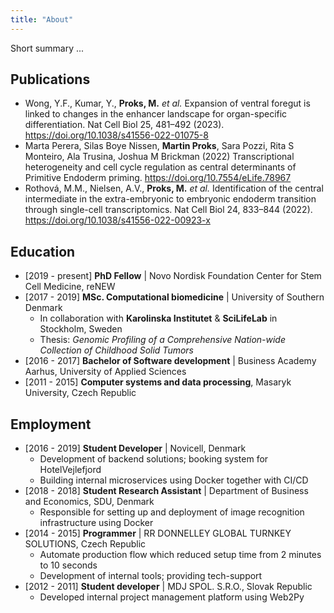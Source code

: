 ```yaml
---
title: "About"
---
```


Short summary ...

## Publications

- Wong, Y.F., Kumar, Y., **Proks, M.** _et al._ Expansion of ventral foregut is linked to changes in the enhancer landscape for organ-specific differentiation. Nat Cell Biol 25, 481–492 (2023). https://doi.org/10.1038/s41556-022-01075-8
- Marta Perera, Silas Boye Nissen, **Martin Proks**, Sara Pozzi, Rita S Monteiro, Ala Trusina, Joshua M Brickman (2022) Transcriptional heterogeneity and cell cycle regulation as central determinants of Primitive Endoderm priming. https://doi.org/10.7554/eLife.78967
- Rothová, M.M., Nielsen, A.V., **Proks, M.** _et al._ Identification of the central intermediate in the extra-embryonic to embryonic endoderm transition through single-cell transcriptomics. Nat Cell Biol 24, 833–844 (2022). https://doi.org/10.1038/s41556-022-00923-x

## Education

- [2019 - present] **PhD Fellow** | Novo Nordisk Foundation Center for Stem Cell Medicine, reNEW
- [2017 - 2019] **MSc. Computational biomedicine** | University of Southern Denmark
  - In collaboration with **Karolinska Institutet** & **SciLifeLab** in Stockholm, Sweden
  - Thesis: _Genomic Profiling of a Comprehensive Nation-wide Collection of Childhood Solid Tumors_
- [2016 - 2017] **Bachelor of Software development** | Business Academy Aarhus, University of Applied Sciences
- [2011 - 2015] **Computer systems and data processing**, Masaryk University, Czech Republic

## Employment

- [2016 - 2019] **Student Developer** | Novicell, Denmark
  - Development of backend solutions; booking system for HotelVejlefjord
  - Building internal microservices using Docker together with CI/CD
- [2018 - 2018] **Student Research Assistant** | Department of Business and Economics, SDU, Denmark
  - Responsible for setting up and deployment of image recognition infrastructure using Docker
- [2014 - 2015] **Programmer** | RR DONNELLEY GLOBAL TURNKEY SOLUTIONS, Czech Republic
  - Automate production flow which reduced setup time from 2 minutes to 10 seconds
  - Development of internal tools; providing tech-support
- [2012 - 2011] **Student developer** | MDJ SPOL. S.R.O., Slovak Republic
  - Developed internal project management platform using Web2Py
